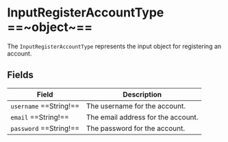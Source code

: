 # InputRegisterAccountType ==~object~==

The `InputRegisterAccountType` represents the input object for registering an account. 

## Fields

| Field                   | Description                        |
|-------------------------|------------------------------------|
| `username`  ==String!==  | The username for the account.     |
| `email`  ==String!==     | The email address for the account.|
| `password`  ==String!==  | The password for the account.     |

